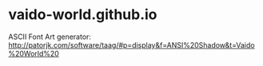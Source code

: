# vaido-world.github.io

ASCII Font Art generator:  
http://patorjk.com/software/taag/#p=display&f=ANSI%20Shadow&t=Vaido%20World%20
